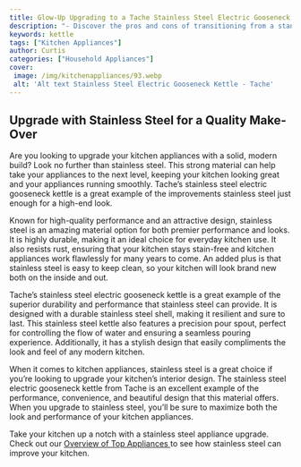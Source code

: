 ```yaml
---
title: Glow-Up Upgrading to a Tache Stainless Steel Electric Gooseneck Kettle
description: "- Discover the pros and cons of transitioning from a standard electric kettle to a Tache stainless steel electric gooseneck kettle Learn how to find the perfect size and temperature for perfect cups of coffee and tea"
keywords: kettle
tags: ["Kitchen Appliances"]
author: Curtis
categories: ["Household Appliances"]
cover: 
 image: /img/kitchenappliances/93.webp
 alt: 'Alt text Stainless Steel Electric Gooseneck Kettle - Tache'
---
```

## Upgrade with Stainless Steel for a Quality Make-Over

Are you looking to upgrade your kitchen appliances with a solid, modern build? Look no further than stainless steel. This strong material can help take your appliances to the next level, keeping your kitchen looking great and your appliances running smoothly. Tache’s stainless steel electric gooseneck kettle is a great example of the improvements stainless steel just enough for a high-end look.

Known for high-quality performance and an attractive design, stainless steel is an amazing material option for both premier performance and looks. It is highly durable, making it an ideal choice for everyday kitchen use. It also resists rust, ensuring that your kitchen stays stain-free and kitchen appliances work flawlessly for many years to come. An added plus is that stainless steel is easy to keep clean, so your kitchen will look brand new both on the inside and out.

Tache’s stainless steel electric gooseneck kettle is a great example of the superior durability and performance that stainless steel can provide. It is designed with a durable stainless steel shell, making it resilient and sure to last. This stainless steel kettle also features a precision pour spout, perfect for controlling the flow of water and ensuring a seamless pouring experience. Additionally, it has a stylish design that easily compliments the look and feel of any modern kitchen.

When it comes to kitchen appliances, stainless steel is a great choice if you’re looking to upgrade your kitchen’s interior design. The stainless steel electric gooseneck kettle from Tache is an excellent example of the performance, convenience, and beautiful design that this material offers. When you upgrade to stainless steel, you’ll be sure to maximize both the look and performance of your kitchen appliances. 

Take your kitchen up a notch with a stainless steel appliance upgrade. Check out our [Overview of Top Appliances ](./pages/appliance-overview) to see how stainless steel can improve your kitchen.
